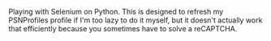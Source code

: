 Playing with Selenium on Python. This is designed to refresh my PSNProfiles profile if I'm too lazy to do it myself, but it doesn't actually work that efficiently because you sometimes have to solve a reCAPTCHA.